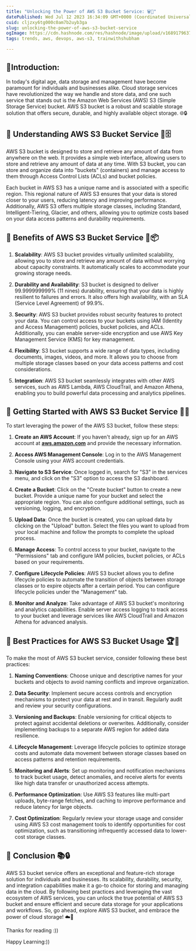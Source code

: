 ```yaml
---
title: "Unlocking the Power of AWS S3 Bucket Service: 🗑️💾"
datePublished: Wed Jul 12 2023 16:34:09 GMT+0000 (Coordinated Universal Time)
cuid: cljzxy6tg000c0am7b2uyb3ga
slug: unlocking-the-power-of-aws-s3-bucket-service
ogImage: https://cdn.hashnode.com/res/hashnode/image/upload/v1689179637395/77b56d7b-6293-44e0-b12b-a9b793fa2678.png
tags: trends, aws, devops, aws-s3, trainwithshubham

---
```


## 🎯Introduction:

In today's digital age, data storage and management have become paramount for individuals and businesses alike. Cloud storage services have revolutionized the way we handle and store data, and one such service that stands out is the Amazon Web Services (AWS) S3 (Simple Storage Service) bucket. AWS S3 bucket is a robust and scalable storage solution that offers secure, durable, and highly available object storage. 🌐🔒

## 🎯 **Understanding AWS S3 Bucket Service 🧩🗄️**

AWS S3 bucket is designed to store and retrieve any amount of data from anywhere on the web. It provides a simple web interface, allowing users to store and retrieve any amount of data at any time. With S3 bucket, you can store and organize data into "buckets" (containers) and manage access to them through Access Control Lists (ACLs) and bucket policies.

Each bucket in AWS S3 has a unique name and is associated with a specific region. This regional nature of AWS S3 ensures that your data is stored closer to your users, reducing latency and improving performance. Additionally, AWS S3 offers multiple storage classes, including Standard, Intelligent-Tiering, Glacier, and others, allowing you to optimize costs based on your data access patterns and durability requirements.

## 🎯 **Benefits of AWS S3 Bucket Service 🌟📦**

1. **Scalability**: AWS S3 bucket provides virtually unlimited scalability, allowing you to store and retrieve any amount of data without worrying about capacity constraints. It automatically scales to accommodate your growing storage needs.
    
2. **Durability and Availability**: S3 bucket is designed to deliver 99.999999999% (11 nines) durability, ensuring that your data is highly resilient to failures and errors. It also offers high availability, with an SLA (Service Level Agreement) of 99.9%.
    
3. **Security**: AWS S3 bucket provides robust security features to protect your data. You can control access to your buckets using IAM (Identity and Access Management) policies, bucket policies, and ACLs. Additionally, you can enable server-side encryption and use AWS Key Management Service (KMS) for key management.
    
4. **Flexibility**: S3 bucket supports a wide range of data types, including documents, images, videos, and more. It allows you to choose from multiple storage classes based on your data access patterns and cost considerations.
    
5. **Integration**: AWS S3 bucket seamlessly integrates with other AWS services, such as AWS Lambda, AWS CloudTrail, and Amazon Athena, enabling you to build powerful data processing and analytics pipelines.
    

## 🎯 **Getting Started with AWS S3 Bucket Service 🚀🔑**

To start leveraging the power of the AWS S3 bucket, follow these steps:

1. **Create an AWS Account**: If you haven't already, sign up for an AWS account at [**aws.amazon.com**](http://aws.amazon.com) and provide the necessary information.
    
2. **Access AWS Management Console**: Log in to the AWS Management Console using your AWS account credentials.
    
3. **Navigate to S3 Service**: Once logged in, search for "S3" in the services menu, and click on the "S3" option to access the S3 dashboard.
    
4. **Create a Bucket**: Click on the "Create bucket" button to create a new bucket. Provide a unique name for your bucket and select the appropriate region. You can also configure additional settings, such as versioning, logging, and encryption.
    
5. **Upload Data**: Once the bucket is created, you can upload data by clicking on the "Upload" button. Select the files you want to upload from your local machine and follow the prompts to complete the upload process.
    
6. **Manage Access**: To control access to your bucket, navigate to the "Permissions" tab and configure IAM policies, bucket policies, or ACLs based on your requirements.
    
7. **Configure Lifecycle Policies**: AWS S3 bucket allows you to define lifecycle policies to automate the transition of objects between storage classes or to expire objects after a certain period. You can configure lifecycle policies under the "Management" tab.
    
8. **Monitor and Analyze**: Take advantage of AWS S3 bucket's monitoring and analytics capabilities. Enable server access logging to track access to your bucket and leverage services like AWS CloudTrail and Amazon Athena for advanced analysis.
    

## 🎯 **Best Practices for AWS S3 Bucket Usage 🏆📝**

To make the most of AWS S3 bucket service, consider following these best practices:

1. **Naming Conventions**: Choose unique and descriptive names for your buckets and objects to avoid naming conflicts and improve organization.
    
2. **Data Security**: Implement secure access controls and encryption mechanisms to protect your data at rest and in transit. Regularly audit and review your security configurations.
    
3. **Versioning and Backups**: Enable versioning for critical objects to protect against accidental deletions or overwrites. Additionally, consider implementing backups to a separate AWS region for added data resilience.
    
4. **Lifecycle Management**: Leverage lifecycle policies to optimize storage costs and automate data movement between storage classes based on access patterns and retention requirements.
    
5. **Monitoring and Alerts**: Set up monitoring and notification mechanisms to track bucket usage, detect anomalies, and receive alerts for events like high data transfer or unauthorized access attempts.
    
6. **Performance Optimization**: Use AWS S3 features like multi-part uploads, byte-range fetches, and caching to improve performance and reduce latency for large objects.
    
7. **Cost Optimization**: Regularly review your storage usage and consider using AWS S3 cost management tools to identify opportunities for cost optimization, such as transitioning infrequently accessed data to lower-cost storage classes.
    

## 🎯 **Conclusion 📚🔒**

AWS S3 bucket service offers an exceptional and feature-rich storage solution for individuals and businesses. Its scalability, durability, security, and integration capabilities make it a go-to choice for storing and managing data in the cloud. By following best practices and leveraging the vast ecosystem of AWS services, you can unlock the true potential of AWS S3 bucket and ensure efficient and secure data storage for your applications and workflows. So, go ahead, explore AWS S3 bucket, and embrace the power of cloud storage! ☁️🚀

Thanks for reading :))

Happy Learning:))